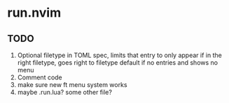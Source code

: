 # run.nvim

## TODO

1. Optional filetype in TOML spec, limits that entry to only appear if in the right filetype, goes right to filetype default if no entries and shows no menu
2. Comment code
3. make sure new ft menu system works
4. maybe .run.lua? some other file?
